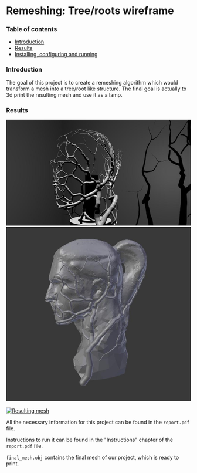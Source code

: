 # Remeshing: Tree/roots wireframe

### Table of contents
* [Introduction](#introduction)
* [Results](#results)
* [Installing, configuring and running](#installation_configuration_running)

### Introduction
The goal of this project is to create a remeshing algorithm which would transform
a mesh into a tree/root like structure. The final goal is actually to 3d  print the
resulting mesh and use it as a lamp.

### Results
![Basic result](result.jpg)
![alt text](supperposed.jpg)

[![Resulting mesh](http://img.youtube.com/vi/m59Wv1NS_a0/0.jpg)](http://www.youtube.com/watch?v=m59Wv1NS_a0)


All the necessary information for this project can be found in the `report.pdf`
file.

Instructions to run it can be found in the "Instructions" chapter of the
`report.pdf` file.

`final_mesh.obj` contains the final mesh of our project, which is ready to
print.

